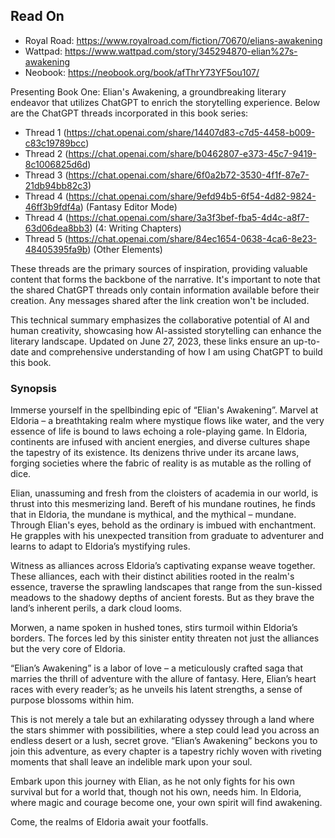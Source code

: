 ## Read On
* Royal Road: https://www.royalroad.com/fiction/70670/elians-awakening
* Wattpad: https://www.wattpad.com/story/345294870-elian%27s-awakening
* Neobook: https://neobook.org/book/afThrY73YF5ou107/

Presenting Book One: Elian's Awakening, a groundbreaking literary endeavor that utilizes ChatGPT to enrich the storytelling experience. Below are the ChatGPT threads incorporated in this book series:

* Thread 1 (https://chat.openai.com/share/14407d83-c7d5-4458-b009-c83c19789bcc)
* Thread 2 (https://chat.openai.com/share/b0462807-e373-45c7-9419-8c1006825d6d)
* Thread 3 (https://chat.openai.com/share/6f0a2b72-3530-4f1f-87e7-21db94bb82c3)
* Thread 4 (https://chat.openai.com/share/9efd94b5-6f54-4d82-9824-46ff3b9fdf4a) (Fantasy Editor Mode)
* Thread 4 (https://chat.openai.com/share/3a3f3bef-fba5-4d4c-a8f7-63d06dea8bb3) (4: Writing Chapters)
* Thread 5 (https://chat.openai.com/share/84ec1654-0638-4ca6-8e23-48405395fa9b) (Other Elements)

These threads are the primary sources of inspiration, providing valuable content that forms the backbone of the narrative. It's important to note that the shared ChatGPT threads only contain information available before their creation. Any messages shared after the link creation won't be included.


This technical summary emphasizes the collaborative potential of AI and human creativity, showcasing how AI-assisted storytelling can enhance the literary landscape. Updated on June 27, 2023, these links ensure an up-to-date and comprehensive understanding of how I am using ChatGPT to build this book.


### Synopsis

Immerse yourself in the spellbinding epic of “Elian's Awakening”. Marvel at Eldoria – a breathtaking realm where mystique flows like water, and the very essence of life is bound to laws echoing a role-playing game. In Eldoria, continents are infused with ancient energies, and diverse cultures shape the tapestry of its existence. Its denizens thrive under its arcane laws, forging societies where the fabric of reality is as mutable as the rolling of dice.

Elian, unassuming and fresh from the cloisters of academia in our world, is thrust into this mesmerizing land. Bereft of his mundane routines, he finds that in Eldoria, the mundane is mythical, and the mythical – mundane. Through Elian's eyes, behold as the ordinary is imbued with enchantment. He grapples with his unexpected transition from graduate to adventurer and learns to adapt to Eldoria’s mystifying rules.

Witness as alliances across Eldoria’s captivating expanse weave together. These alliances, each with their distinct abilities rooted in the realm's essence, traverse the sprawling landscapes that range from the sun-kissed meadows to the shadowy depths of ancient forests. But as they brave the land’s inherent perils, a dark cloud looms.

Morwen, a name spoken in hushed tones, stirs turmoil within Eldoria’s borders. The forces led by this sinister entity threaten not just the alliances but the very core of Eldoria.

“Elian’s Awakening” is a labor of love – a meticulously crafted saga that marries the thrill of adventure with the allure of fantasy. Here, Elian’s heart races with every reader’s; as he unveils his latent strengths, a sense of purpose blossoms within him.

This is not merely a tale but an exhilarating odyssey through a land where the stars shimmer with possibilities, where a step could lead you across an endless desert or a lush, secret grove. “Elian’s Awakening” beckons you to join this adventure, as every chapter is a tapestry richly woven with riveting moments that shall leave an indelible mark upon your soul.

Embark upon this journey with Elian, as he not only fights for his own survival but for a world that, though not his own, needs him. In Eldoria, where magic and courage become one, your own spirit will find awakening.

Come, the realms of Eldoria await your footfalls.

